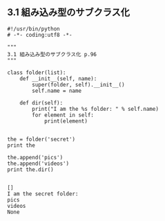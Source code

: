## 3.1 組み込み型のサブクラス化

    #!/usr/bin/python
    # -*- coding:utf8 -*-
    
    """
    3.1 組み込み型のサブクラス化 p.96
    """
    
    class folder(list):
        def __init__(self, name):
            super(folder, self).__init__()
            self.name = name
        
        def dir(self):
            print("I am the %s folder: " % self.name)
            for element in self:
                print(element)
    
    
    the = folder('secret')
    print the
    
    the.append('pics')
    the.append('videos')
    print the.dir()


    []
    I am the secret folder:
    pics
    videos
    None
